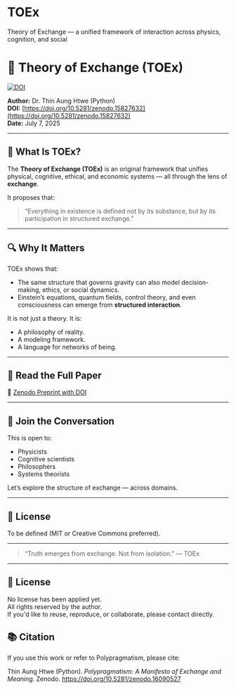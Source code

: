 # TOEx
Theory of Exchange — a unified framework of interaction across physics, cognition, and social
# 🌌 Theory of Exchange (TOEx)
[![DOI](https://zenodo.org/badge/DOI/10.5281/zenodo.16090527.svg)](https://doi.org/10.5281/zenodo.16090527)

**Author:** Dr. Thin Aung Htwe (Python)  
**DOI:** [https://doi.org/10.5281/zenodo.15827632](https://doi.org/10.5281/zenodo.15827632)  
**Date:** July 7, 2025

---

## 🌱 What Is TOEx?

The **Theory of Exchange (TOEx)** is an original framework that unifies physical, cognitive, ethical, and economic systems — all through the lens of **exchange**.

It proposes that:
> “Everything in existence is defined not by its substance, but by its participation in structured exchange.”

---

## 🔍 Why It Matters

TOEx shows that:
- The same structure that governs gravity can also model decision-making, ethics, or social dynamics.
- Einstein’s equations, quantum fields, control theory, and even consciousness can emerge from **structured interaction**.

It is not just a theory. It is:
- A philosophy of reality.
- A modeling framework.
- A language for networks of being.

---

## 📄 Read the Full Paper

🔗 [Zenodo Preprint with DOI](https://doi.org/10.5281/zenodo.15827632)

---

## 🤝 Join the Conversation

This is open to:
- Physicists
- Cognitive scientists
- Philosophers
- Systems theorists

Let’s explore the structure of exchange — across domains.

---

## 📜 License

To be defined (MIT or Creative Commons preferred).

---

> “Truth emerges from exchange. Not from isolation.” — TOEx

---

## 📜 License

No license has been applied yet.  
All rights reserved by the author.  
If you'd like to reuse, reproduce, or collaborate, please contact directly.

## 📚 Citation

If you use this work or refer to Polypragmatism, please cite:

Thin Aung Htwe (Python). *Polypragmatism: A Manifesto of Exchange and Meaning*. Zenodo. https://doi.org/10.5281/zenodo.16090527

